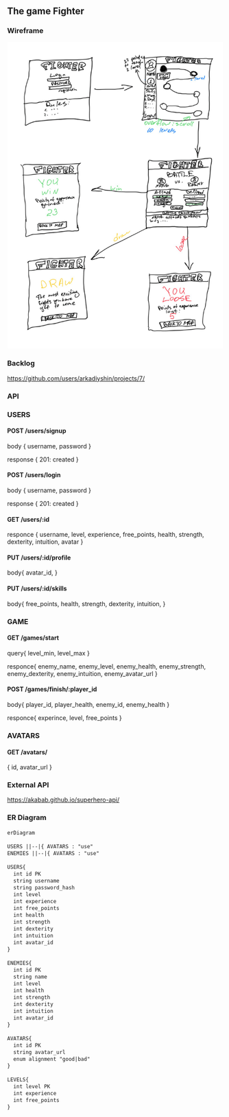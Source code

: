 ## The game Fighter 

### Wireframe

![wireframe](./planning/wireframe.png)

### Backlog
https://github.com/users/arkadiyshin/projects/7/

### API 

### USERS

#### POST /users/signup
body {
  username,
  password
}

response {
  201: created
}  
  
#### POST /users/login
body {
  username,
  password
}

response {
  201: created
}  

#### GET /users/:id

responce {
  username,
  level,
  experience,
  free_points,
  health,
  strength,
  dexterity,
  intuition,
  avatar
}

#### PUT /users/:id/profile

body{
  avatar_id,
}

#### PUT /users/:id/skills

body{
  free_points,
  health,
  strength,
  dexterity,
  intuition,
}


### GAME

#### GET /games/start
query{
  level_min,
  level_max
}

responce{
  enemy_name,
  enemy_level,
  enemy_health,
  enemy_strength,
  enemy_dexterity,
  enemy_intuition,
  enemy_avatar_url
}

#### POST /games/finish/:player_id

body{
  player_id,
  player_health,
  enemy_id,
  enemy_health
}

responce{
  experince,
  level,
  free_points
}

### AVATARS

#### GET /avatars/
{
  id,
  avatar_url
}


### External API 

https://akabab.github.io/superhero-api/

### ER Diagram

```mermaid
erDiagram

USERS ||--|{ AVATARS : "use"
ENEMIES ||--|{ AVATARS : "use"

USERS{
  int id PK
  string username
  string password_hash
  int level
  int experience
  int free_points
  int health
  int strength
  int dexterity
  int intuition
  int avatar_id
}

ENEMIES{
  int id PK
  string name
  int level
  int health
  int strength
  int dexterity
  int intuition
  int avatar_id
}

AVATARS{
  int id PK
  string avatar_url
  enum alignment "good|bad"
}

LEVELS{
  int level PK
  int experience
  int free_points
}

```
